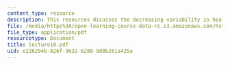 ```yaml
---
content_type: resource
description: This resources dicusses the decreasing variability in health care.
file: /media/https%3A/open-learning-course-data-rc.s3.amazonaws.com/hst-950j-medical-computing-spring-2003/e226294b826f363262809d0b261a425a_lecture10.pdf
file_type: application/pdf
resourcetype: Document
title: lecture10.pdf
uid: e226294b-826f-3632-6280-9d0b261a425a
---
```

